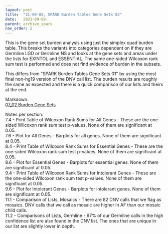 ```yaml
---
layout: post
title:  "21-09-08, SPARK Burden Tables Gene Sets 02"
date:   2021-09-08
parent: archive_spark
nav_order: 2
---
```


This is the gene set burden analysis using just the simplex quad burden table. This breaks the variants into categories dependent on if they are Germline LGD or Germline NS and looks at the gene sets and areas under the lists for EXINTOL and ESSENTIAL. The same one-sided Wilcoxon rank sum test is performed and does not find evidence of burden in the subsets.

This differs from "SPARK Burden Tables Gene Sets 01" by using the most final non-hg19 version of the DNV call list. The burden results are roughly the same as expected and there is a quick comparison of our lists and theirs at the end.

Markdown:
<br>[07_02 Burden Gene Sets](https://www.dropbox.com/s/zwvp4yolro6gdvp/07_burden_genesets_02.html?dl=0)

Notes per section:
<br>7.4 - Print Table of Wilcoxon Rank Sums for All Genes - These are the one-sided Wilcoxon rank sum test p-values. None of them are significant at 0.05.
<br>7.6 - Plot for All Genes - Barplots for all genes. None of them are significant at 0.05.
<br>8.4 - Print Table of Wilcoxon Rank Sums for Essential Genes - These are the one-sided Wilcoxon rank sum test p-values. None of them are significant at 0.05.
<br>8.6 - Plot for Essential Genes - Barplots for essential genes. None of them are significant at 0.05.
<br>9.4 - Print Table of Wilcoxon Rank Sums for Intolerant Genes - These are the one-sided Wilcoxon rank sum test p-values. None of them are significant at 0.05.
<br>9.6 - Plot for Intolerant Genes - Barplots for intolerant genes. None of them are significant at 0.05.
<br>11.1 - Comparison of Lists, Mosaics - There are 82 DNV calls that we flag as mosaics. DNV calls that we call as mosaic are higher in AF than our mosaic child calls.
<br>11.2 - Comparisons of Lists, Germline - 97% of our Germline calls in the high confidence list are also found in the DNV list. The ones that are unique in our list are slightly lower in depth.
